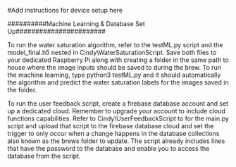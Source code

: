 #Add instructions for device setup here


##########Machine Learning & Database Set Up#######################

To run the water saturation algorithm, refer to the testML.py script and the model_final.h5 nested in Cindy\WaterSaturationScript. Save both files to your dedicated Raspberry Pi along with creating a folder in the same path to house where the image inputs should be saved to during the brew. To run the machine learning, type python3 testML.py and it should automatically the algorithm and predict the water saturation labels for the images saved in the folder.

To run the user feedback script, create a firebase database account and set up a dedicated cloud. Remember to upgrade your account to include cloud functions capabilities. Refer to Cindy\UserFeedbackScript to for the main.py script and upload that script to the firebase database cloud and set the trigger to only occur when a change happens in the database collections also known as the brews folder to update. The script already includes lines that have the password to the database and enable you to access the database from the script.

